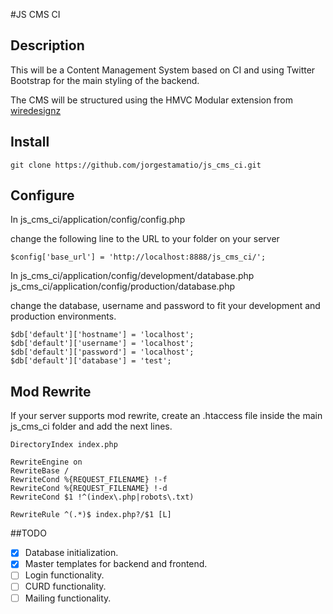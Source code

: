 #JS CMS CI

## Description
This will be a Content Management System based on CI and using Twitter Bootstrap for the main styling of the backend.

The CMS will be structured using the HMVC Modular extension from [wiredesignz](https://bitbucket.org/wiredesignz/codeigniter-modular-extensions-hmvc)

## Install

    git clone https://github.com/jorgestamatio/js_cms_ci.git

## Configure

In 
    js_cms_ci/application/config/config.php 

change the following line to the URL to your folder on your server

    $config['base_url'] = 'http://localhost:8888/js_cms_ci/';

In 
    js_cms_ci/application/config/development/database.php
    js_cms_ci/application/config/production/database.php

change the database, username and password to fit your development and production environments.

    $db['default']['hostname'] = 'localhost';
    $db['default']['username'] = 'localhost';
    $db['default']['password'] = 'localhost';
    $db['default']['database'] = 'test';

## Mod Rewrite
If your server supports mod rewrite, create an .htaccess file inside the main js_cms_ci folder and add the next lines.
    
    DirectoryIndex index.php

    RewriteEngine on
    RewriteBase /
    RewriteCond %{REQUEST_FILENAME} !-f
    RewriteCond %{REQUEST_FILENAME} !-d
    RewriteCond $1 !^(index\.php|robots\.txt)

    RewriteRule ^(.*)$ index.php?/$1 [L]

##TODO

- [x] Database initialization.
- [x] Master templates for backend and frontend.
- [ ] Login functionality.
- [ ] CURD functionality.
- [ ] Mailing functionality.
